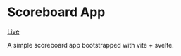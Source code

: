# Scoreboard App

[Live](https://mgacuma.github.io/scoreboard-app)

A simple scoreboard app bootstrapped with vite + svelte.
